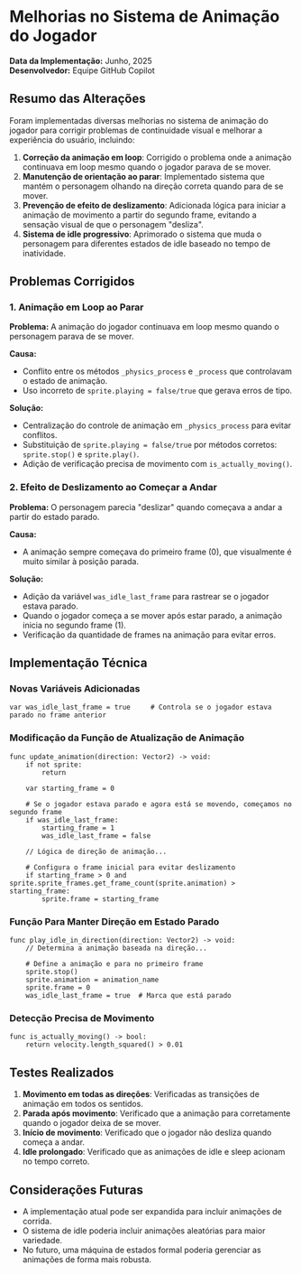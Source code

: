 # Melhorias no Sistema de Animação do Jogador

**Data da Implementação:** Junho, 2025  
**Desenvolvedor:** Equipe GitHub Copilot

## Resumo das Alterações

Foram implementadas diversas melhorias no sistema de animação do jogador para corrigir problemas de continuidade visual e melhorar a experiência do usuário, incluindo:

1. **Correção da animação em loop**: Corrigido o problema onde a animação continuava em loop mesmo quando o jogador parava de se mover.
2. **Manutenção de orientação ao parar**: Implementado sistema que mantém o personagem olhando na direção correta quando para de se mover.
3. **Prevenção de efeito de deslizamento**: Adicionada lógica para iniciar a animação de movimento a partir do segundo frame, evitando a sensação visual de que o personagem "desliza".
4. **Sistema de idle progressivo**: Aprimorado o sistema que muda o personagem para diferentes estados de idle baseado no tempo de inatividade.

## Problemas Corrigidos

### 1. Animação em Loop ao Parar

**Problema:** A animação do jogador continuava em loop mesmo quando o personagem parava de se mover.

**Causa:**
- Conflito entre os métodos `_physics_process` e `_process` que controlavam o estado de animação.
- Uso incorreto de `sprite.playing = false/true` que gerava erros de tipo.

**Solução:**
- Centralização do controle de animação em `_physics_process` para evitar conflitos.
- Substituição de `sprite.playing = false/true` por métodos corretos: `sprite.stop()` e `sprite.play()`.
- Adição de verificação precisa de movimento com `is_actually_moving()`.

### 2. Efeito de Deslizamento ao Começar a Andar

**Problema:** O personagem parecia "deslizar" quando começava a andar a partir do estado parado.

**Causa:** 
- A animação sempre começava do primeiro frame (0), que visualmente é muito similar à posição parada.

**Solução:**
- Adição da variável `was_idle_last_frame` para rastrear se o jogador estava parado.
- Quando o jogador começa a se mover após estar parado, a animação inicia no segundo frame (1).
- Verificação da quantidade de frames na animação para evitar erros.

## Implementação Técnica

### Novas Variáveis Adicionadas

```gdscript
var was_idle_last_frame = true     # Controla se o jogador estava parado no frame anterior
```

### Modificação da Função de Atualização de Animação

```gdscript
func update_animation(direction: Vector2) -> void:
    if not sprite:
        return
        
    var starting_frame = 0
    
    # Se o jogador estava parado e agora está se movendo, começamos no segundo frame
    if was_idle_last_frame:
        starting_frame = 1
        was_idle_last_frame = false
    
    // Lógica de direção de animação...
    
    # Configura o frame inicial para evitar deslizamento
    if starting_frame > 0 and sprite.sprite_frames.get_frame_count(sprite.animation) > starting_frame:
        sprite.frame = starting_frame
```

### Função Para Manter Direção em Estado Parado

```gdscript
func play_idle_in_direction(direction: Vector2) -> void:
    // Determina a animação baseada na direção...
    
    # Define a animação e para no primeiro frame
    sprite.stop()
    sprite.animation = animation_name
    sprite.frame = 0
    was_idle_last_frame = true  # Marca que está parado
```

### Detecção Precisa de Movimento

```gdscript
func is_actually_moving() -> bool:
    return velocity.length_squared() > 0.01
```

## Testes Realizados

1. **Movimento em todas as direções**: Verificadas as transições de animação em todos os sentidos.
2. **Parada após movimento**: Verificado que a animação para corretamente quando o jogador deixa de se mover.
3. **Início de movimento**: Verificado que o jogador não desliza quando começa a andar.
4. **Idle prolongado**: Verificado que as animações de idle e sleep acionam no tempo correto.

## Considerações Futuras

- A implementação atual pode ser expandida para incluir animações de corrida.
- O sistema de idle poderia incluir animações aleatórias para maior variedade.
- No futuro, uma máquina de estados formal poderia gerenciar as animações de forma mais robusta.

